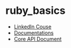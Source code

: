 # ruby_basics 

* [LinkedIn Couse](https://www.linkedin.com/learning/ruby-essential-training-part-1-the-basics-15650551/documentation?autoSkip=true&autoplay=true&resume=false&u=42751868)
* [Documentations](https://ruby-doc.org/)
* [Core API Document](https://ruby-doc.org/core-2.7.1/)


